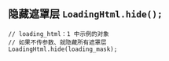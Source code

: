 ## 隐藏遮罩层 ` LoadingHtml.hide(); `

```
// loading_html：1 中示例的对象
// 如果不传参数、就隐藏所有遮罩层
LoadingHtml.hide(loading_mask);
```